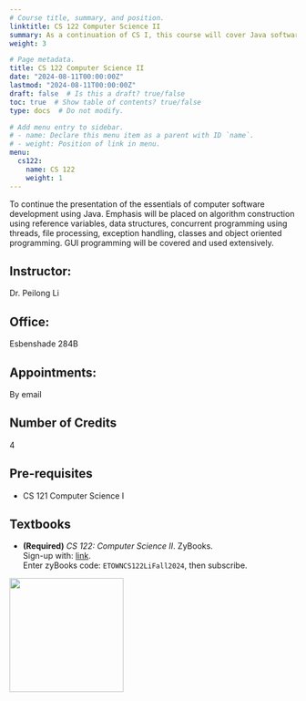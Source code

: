 ```yaml
---
# Course title, summary, and position.
linktitle: CS 122 Computer Science II
summary: As a continuation of CS I, this course will cover Java software development essentials, focusing on algorithms, data structures, threads, file processing, exception handling, OOP, and extensive GUI programming.
weight: 3

# Page metadata.
title: CS 122 Computer Science II
date: "2024-08-11T00:00:00Z"
lastmod: "2024-08-11T00:00:00Z"
draft: false  # Is this a draft? true/false
toc: true  # Show table of contents? true/false
type: docs  # Do not modify.

# Add menu entry to sidebar.
# - name: Declare this menu item as a parent with ID `name`.
# - weight: Position of link in menu.
menu:
  cs122:
    name: CS 122
    weight: 1
---
```



To continue the presentation of the essentials of computer software development using Java. Emphasis will be placed on algorithm construction using reference variables, data structures, concurrent programming using threads, file processing, exception handling, classes and object oriented programming. GUI programming will be covered and used extensively.


## Instructor:

Dr. Peilong Li

## Office:

Esbenshade 284B

## Appointments:

By email

## Number of Credits

4

## Pre-requisites

* CS 121 Computer Science I

## Textbooks

* **(Required)**
*CS 122: Computer Science II*.
ZyBooks. \
Sign-up with: [link](learn.zybooks.com). \
Enter zyBooks code: `ETOWNCS122LiFall2024`, then subscribe.
<img src="/files/cs122/cs122_zyBooks.png" width="200">

